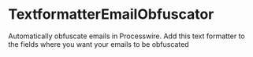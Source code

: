# TextformatterEmailObfuscator
Automatically obfuscate emails in Processwire. Add this text formatter to the fields where you want your emails to be obfuscated
